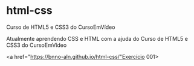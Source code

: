 # html-css
 Curso de HTML5 e CSS3 do CursoEmVídeo

 Atualmente aprendendo CSS e HTML com a ajuda do Curso de HTML5 e CSS3 do CursoEmVídeo

 <a href="https://bnno-aln.github.io/html-css/"Exercício 001>